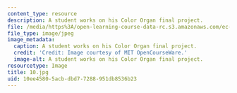 ```yaml
---
content_type: resource
description: A student works on his Color Organ final project.
file: /media/https%3A/open-learning-course-data-rc.s3.amazonaws.com/ec-s06-practical-electronics-fall-2004/10ee45805acbdbd77288951db8536b23_10.jpg
file_type: image/jpeg
image_metadata:
  caption: A student works on his Color Organ final project.
  credit: 'Credit: Image courtesy of MIT OpenCourseWare.'
  image-alt: A student works on his Color Organ final project.
resourcetype: Image
title: 10.jpg
uid: 10ee4580-5acb-dbd7-7288-951db8536b23
---
```

